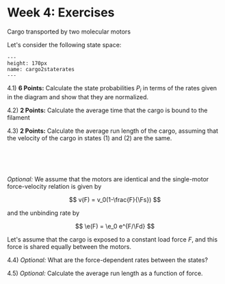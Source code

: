 Week 4: Exercises
=======================
 
Cargo transported by two molecular motors 

Let's consider the following state space:

```{figure} cargo2motstatesRates.png
---
height: 170px
name: cargo2staterates
---
```

4.1) **6 Points:** Calculate the state probabilities $P_i$ in terms of the rates given in the diagram and show that they are normalized.

4.2) **2 Points:** Calculate the average time that the cargo is bound to the filament

4.3) **2 Points:** Calculate the average run length of the cargo, assuming that the velocity of the cargo in states (1) and (2) are the same.

<br />
<br />
<br />

*Optional:* We assume that the motors are identical and the single-motor force-velocity relation is given by

$$
v(F) = v_0(1-\frac{F}{\Fs})
$$

and the unbinding rate by

$$
\e(F) = \e_0 e^{F/\Fd}
$$

Let's assume that the cargo is exposed to a constant load force $F$, and this force is shared equally between the motors.

4.4) *Optional:* What are the force-dependent rates between the states?

4.5) *Optional:* Calculate the average run length as a function of force.
